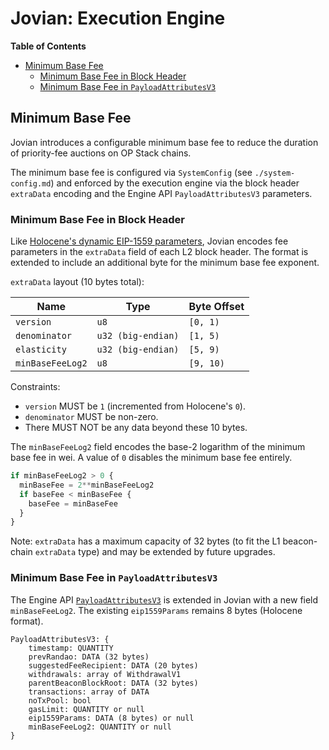 # Jovian: Execution Engine

<!-- START doctoc generated TOC please keep comment here to allow auto update -->
<!-- DON'T EDIT THIS SECTION, INSTEAD RE-RUN doctoc TO UPDATE -->
**Table of Contents**

- [Minimum Base Fee](#minimum-base-fee)
  - [Minimum Base Fee in Block Header](#minimum-base-fee-in-block-header)
  - [Minimum Base Fee in `PayloadAttributesV3`](#minimum-base-fee-in-payloadattributesv3)

<!-- END doctoc generated TOC please keep comment here to allow auto update -->

## Minimum Base Fee

Jovian introduces a configurable minimum base fee to reduce the duration of priority-fee auctions on OP Stack chains.

The minimum base fee is configured via `SystemConfig` (see `./system-config.md`) and enforced by the execution engine
via the block header `extraData` encoding and the Engine API `PayloadAttributesV3` parameters.

### Minimum Base Fee in Block Header

Like [Holocene's dynamic EIP-1559 parameters](../holocene/exec-engine.md#dynamic-eip-1559-parameters), Jovian encodes
fee parameters in the `extraData` field of each L2 block header. The format is extended to include an additional byte
for the minimum base fee exponent.

`extraData` layout (10 bytes total):

| Name             | Type               | Byte Offset |
| ---------------- | ------------------ | ----------- |
| `version`        | `u8`               | `[0, 1)`    |
| `denominator`    | `u32 (big-endian)` | `[1, 5)`    |
| `elasticity`     | `u32 (big-endian)` | `[5, 9)`    |
| `minBaseFeeLog2` | `u8`               | `[9, 10)`   |

Constraints:

- `version` MUST be `1` (incremented from Holocene's `0`).
- `denominator` MUST be non-zero.
- There MUST NOT be any data beyond these 10 bytes.

The `minBaseFeeLog2` field encodes the base-2 logarithm of the minimum base fee in wei. A value of `0` disables the
minimum base fee entirely.

```javascript
if minBaseFeeLog2 > 0 {
  minBaseFee = 2**minBaseFeeLog2
  if baseFee < minBaseFee {
    baseFee = minBaseFee
  }
}
```

Note: `extraData` has a maximum capacity of 32 bytes (to fit the L1 beacon-chain `extraData` type) and may be
extended by future upgrades.

### Minimum Base Fee in `PayloadAttributesV3`

The Engine API [`PayloadAttributesV3`](../exec-engine.md#extended-payloadattributesv3) is extended in Jovian with a new
field `minBaseFeeLog2`. The existing `eip1559Params` remains 8 bytes (Holocene format).

```text
PayloadAttributesV3: {
    timestamp: QUANTITY
    prevRandao: DATA (32 bytes)
    suggestedFeeRecipient: DATA (20 bytes)
    withdrawals: array of WithdrawalV1
    parentBeaconBlockRoot: DATA (32 bytes)
    transactions: array of DATA
    noTxPool: bool
    gasLimit: QUANTITY or null
    eip1559Params: DATA (8 bytes) or null
    minBaseFeeLog2: QUANTITY or null
}
```
